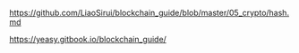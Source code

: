 https://github.com/LiaoSirui/blockchain_guide/blob/master/05_crypto/hash.md

https://yeasy.gitbook.io/blockchain_guide/